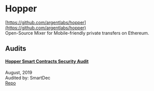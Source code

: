 # Hopper

[https://github.com/argentlabs/hopper](https://github.com/argentlabs/hopper)<br>
Open-Source Mixer for Mobile-friendly private transfers on Ethereum.


## Audits


#### [Hopper Smart Contracts Security Audit](https://blog.smartdec.net/hopper-smart-contracts-security-audit-b40b0e1b60a1)

August, 2019<br>
Audited by: SmartDec<br>
[Repo](https://github.com/argentlabs/hopper/tree/e4e53624644e99d3a33fb09f95a7d1a637915246)